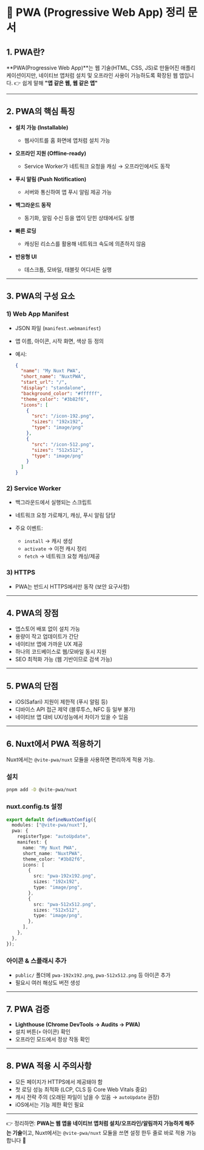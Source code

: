 # 📘 PWA (Progressive Web App) 정리 문서

## 1. PWA란?

\*\*PWA(Progressive Web App)\*\*는 웹 기술(HTML, CSS, JS)로 만들어진 애플리케이션이지만, 네이티브 앱처럼 설치 및 오프라인 사용이 가능하도록 확장된 웹 앱입니다.
👉 쉽게 말해 **"앱 같은 웹, 웹 같은 앱"**

---

## 2. PWA의 핵심 특징

- **설치 가능 (Installable)**

  - 웹사이트를 홈 화면에 앱처럼 설치 가능

- **오프라인 지원 (Offline-ready)**

  - Service Worker가 네트워크 요청을 캐싱 → 오프라인에서도 동작

- **푸시 알림 (Push Notification)**

  - 서버와 통신하여 앱 푸시 알림 제공 가능

- **백그라운드 동작**

  - 동기화, 알림 수신 등을 앱이 닫힌 상태에서도 실행

- **빠른 로딩**

  - 캐싱된 리소스를 활용해 네트워크 속도에 의존하지 않음

- **반응형 UI**

  - 데스크톱, 모바일, 태블릿 어디서든 실행

---

## 3. PWA의 구성 요소

### 1) **Web App Manifest**

- JSON 파일 (`manifest.webmanifest`)
- 앱 이름, 아이콘, 시작 화면, 색상 등 정의
- 예시:

  ```json
  {
    "name": "My Nuxt PWA",
    "short_name": "NuxtPWA",
    "start_url": "/",
    "display": "standalone",
    "background_color": "#ffffff",
    "theme_color": "#3b82f6",
    "icons": [
      {
        "src": "/icon-192.png",
        "sizes": "192x192",
        "type": "image/png"
      },
      {
        "src": "/icon-512.png",
        "sizes": "512x512",
        "type": "image/png"
      }
    ]
  }
  ```

### 2) **Service Worker**

- 백그라운드에서 실행되는 스크립트
- 네트워크 요청 가로채기, 캐싱, 푸시 알림 담당
- 주요 이벤트:

  - `install` → 캐시 생성
  - `activate` → 이전 캐시 정리
  - `fetch` → 네트워크 요청 캐싱/제공

### 3) **HTTPS**

- PWA는 반드시 HTTPS에서만 동작 (보안 요구사항)

---

## 4. PWA의 장점

- 앱스토어 배포 없이 설치 가능
- 용량이 작고 업데이트가 간단
- 네이티브 앱에 가까운 UX 제공
- 하나의 코드베이스로 웹/모바일 동시 지원
- SEO 최적화 가능 (웹 기반이므로 검색 가능)

---

## 5. PWA의 단점

- iOS(Safari) 지원이 제한적 (푸시 알림 등)
- 디바이스 API 접근 제약 (블루투스, NFC 등 일부 불가)
- 네이티브 앱 대비 UX/성능에서 차이가 있을 수 있음

---

## 6. Nuxt에서 PWA 적용하기

Nuxt에서는 `@vite-pwa/nuxt` 모듈을 사용하면 편리하게 적용 가능.

### 설치

```bash
pnpm add -D @vite-pwa/nuxt
```

### nuxt.config.ts 설정

```ts
export default defineNuxtConfig({
  modules: ["@vite-pwa/nuxt"],
  pwa: {
    registerType: "autoUpdate",
    manifest: {
      name: "My Nuxt PWA",
      short_name: "NuxtPWA",
      theme_color: "#3b82f6",
      icons: [
        {
          src: "pwa-192x192.png",
          sizes: "192x192",
          type: "image/png",
        },
        {
          src: "pwa-512x512.png",
          sizes: "512x512",
          type: "image/png",
        },
      ],
    },
  },
});
```

### 아이콘 & 스플래시 추가

- `public/` 폴더에 `pwa-192x192.png`, `pwa-512x512.png` 등 아이콘 추가
- 필요시 여러 해상도 버전 생성

---

## 7. PWA 검증

- **Lighthouse (Chrome DevTools → Audits → PWA)**
- 설치 버튼(`+` 아이콘) 확인
- 오프라인 모드에서 정상 작동 확인

---

## 8. PWA 적용 시 주의사항

- 모든 페이지가 HTTPS에서 제공돼야 함
- 첫 로딩 성능 최적화 (LCP, CLS 등 Core Web Vitals 중요)
- 캐시 전략 주의 (오래된 파일이 남을 수 있음 → `autoUpdate` 권장)
- iOS에서는 기능 제한 확인 필요

---

👉 정리하면:
**PWA는 웹 앱을 네이티브 앱처럼 설치/오프라인/알림까지 가능하게 해주는 기술**이고,
Nuxt에서는 `@vite-pwa/nuxt` 모듈을 쓰면 설정 한두 줄로 바로 적용 가능합니다 🚀
